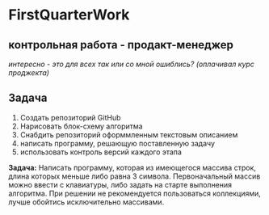 # FirstQuarterWork
## контрольная работа - продакт-менеджер
*интересно - это для всех так или со мной ошиблись? (оплачивал курс проджекта)*

## Задача
1. Создать репозиторий GitHub 
2. Нарисовать блок-схему алгоритма
3. Снабдить репозиторий оформмленным текстовым описанием
4. написать программу, решающую поставленную задачу
5. использовать контроль версий каждого этапа

**Задача:** Написать программу, которая из имеющегося массива строк, длина которых меньше либо равна 3 символа. Первоначальный массив можно ввести с клавиатуры, либо задать на старте выполнения алгоритма. При решении не рекомендуется пользоваться коллекциями, лучше обойтись исключительно массивами.

<end>